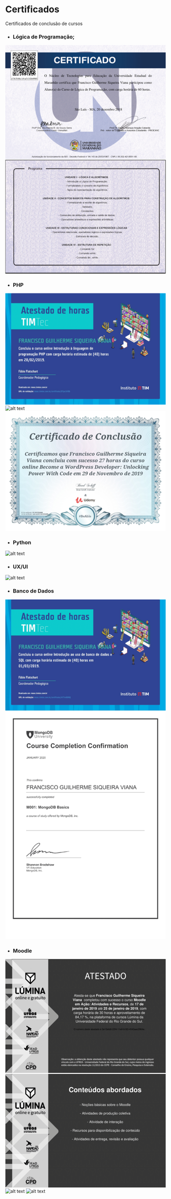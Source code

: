 # Certificados
Certificados de conclusão de cursos

- ### Lógica de Programação;
![alt text](/Logica/Logica_de_Programacao1.png)
![alt text](/Logica/Logica_de_Programacao2.png)
- ### PHP
![alt text](/PHP/introducaoPHP-1.png)
![alt text](/PHP/DesenvovimentoWebPHP-1.png)
![alt text](/PHP/becomeWordpressDeveloper.jpg)
- ### Python
![alt text](/Python/certificagopython-1.png)
- ### UX/UI
![alt text](/UX_UI/ux-udemy-1.png)
- ### Banco de Dados
![alt text](/BancoDados/introducaoBancoDadosSQL-1.png)
![alt text](/BancoDados/MongoDB_Basics-1.png)
- ### Moodle
![alt text](/Moodle/Moodle_em_Ação_Atividades_e_Recursos-Atestado_de_Conclusão_11916-1.png)
![alt text](/Moodle/Moodle_em_Ação_Atividades_e_Recursos-Atestado_de_Conclusão_11916-2.png)
![alt text](/Moodle/Moodle_em_Ação_Atividades_e_Recursos-Atestado_de_Conclusão_11510-1.png)
![alt text](/Moodle/Moodle_em_Ação_Atividades_e_Recursos-Atestado_de_Conclusão_11510-2.png)



